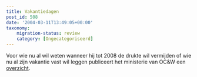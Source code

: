 ```yaml
---
title: Vakantiedagen
post_id: 508
date: '2004-03-11T13:49:05+00:00'
taxonomy:
    migration-status: review
    category: [Ongecategoriseerd]
---
```

Voor wie nu al wil weten wanneer hij tot 2008 de drukte wil vermijden of wie nu al zijn vakantie vast wil leggen publiceert het ministerie van OC&W een [overzicht](http://www.minocw.nl/onderwijs/vakanties/datums.html).